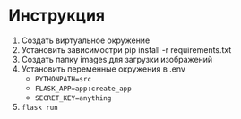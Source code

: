 # Инструкция
1. Создать виртуальное окружение
2. Установить зависимостри pip install -r requirements.txt
3. Создать папку images для загрузки изображений 
4. Установить переменные окружения в .env 
    + `PYTHONPATH=src`
    + `FLASK_APP=app:create_app`
    + `SECRET_KEY=anything`
5. `flask run`
